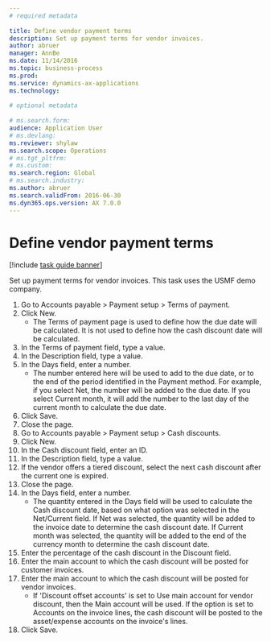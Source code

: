 ```yaml
--- 
# required metadata 
 
title: Define vendor payment terms
description: Set up payment terms for vendor invoices. 
author: abruer
manager: AnnBe 
ms.date: 11/14/2016
ms.topic: business-process 
ms.prod:  
ms.service: dynamics-ax-applications 
ms.technology:  
 
# optional metadata 
 
# ms.search.form:   
audience: Application User 
# ms.devlang:  
ms.reviewer: shylaw
ms.search.scope: Operations 
# ms.tgt_pltfrm:  
# ms.custom:  
ms.search.region: Global
# ms.search.industry: 
ms.author: abruer
ms.search.validFrom: 2016-06-30 
ms.dyn365.ops.version: AX 7.0.0 
---
```

# Define vendor payment terms

[!include [task guide banner](../../includes/task-guide-banner.md)]

Set up payment terms for vendor invoices. This task uses the USMF demo company.

1. Go to Accounts payable > Payment setup > Terms of payment.
2. Click New.
    * The Terms of payment page is used to define how the due date will be calculated. It is not used to define how the cash discount date will be calculated.  
3. In the Terms of payment field, type a value.
4. In the Description field, type a value.
5. In the Days field, enter a number.
    * The number entered here will be used to add to the due date, or to the end of the period identified in the Payment method. For example, if you select Net, the number will be added to the due date. If you select Current month, it will add the number to the last day of the current month to calculate the due date.  
6. Click Save.
7. Close the page.
8. Go to Accounts payable > Payment setup > Cash discounts.
9. Click New.
10. In the Cash discount field, enter an ID.
11. In the Description field, type a value.
12. If the vendor offers a tiered discount, select the next cash discount after the current one is expired.
13. Close the page.
14. In the Days field, enter a number.
    * The quantity entered in the Days field will be used to calculate the Cash discount date, based on what option was selected in the Net/Current field. If Net was selected, the quantity will be added to the invoice date to determine the cash discount date. If Current month was selected, the quantity will be added to the end of the currency month to determine the cash discount date.  
15. Enter the percentage of the cash discount in the Discount field. 
16. Enter the main account to which the cash discount will be posted for customer invoices.
17. Enter the main account to which the cash discount will be posted for vendor invoices.
    * If 'Discount offset accounts' is set to Use main account for vendor discount, then the Main account will be used.  If the option is set to Accounts on the invoice lines, the cash discount will be posted to the asset/expense accounts on the invoice's lines.  
18. Click Save.

